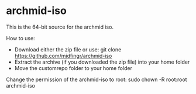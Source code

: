 # archmid-iso

This is the 64-bit source for the archmid iso.

How to use:
- Download either the zip file or use:  git clone https://github.com/midfingr/archmid-iso
- Extract the archive (if you downloaded the zip file) into your home folder
- Move the customrepo folder to your home folder

Change the permission of the archmid-iso to root:
sudo chown -R root:root archmid-iso
